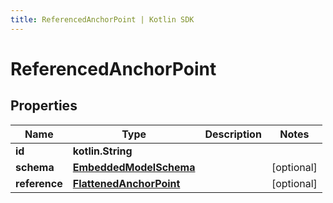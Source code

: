 ```yaml
---
title: ReferencedAnchorPoint | Kotlin SDK
---
```



# ReferencedAnchorPoint

## Properties
Name | Type | Description | Notes
------------ | ------------- | ------------- | -------------
**id** | **kotlin.String** |  | 
**schema** | [**EmbeddedModelSchema**](EmbeddedModelSchema) |  |  [optional]
**reference** | [**FlattenedAnchorPoint**](FlattenedAnchorPoint) |  |  [optional]



